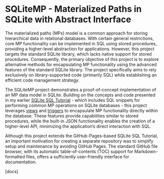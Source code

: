 # SQLiteMP - Materialized Paths in SQLite with Abstract Interface

The materialized paths (MPs) model is a common approach for storing hierarchical data in relational databases. With certain general restrictions, core MP functionality can be implemented in SQL using stored procedures, providing a higher-level abstraction for applications. However, this project targets the standard SQLite library, which lacks native support for stored procedures. Consequently, the primary objective of this project is to explore alternative methods for encapsulating MP functionality using the advanced features of the standard SQLite library. The project specifically aims to rely exclusively on library-supported code (primarily SQL) while establishing an efficient code management strategy.

The SQLiteMP project demonstrates a proof-of-concept implementation of an MP data model in SQLite. Building on the concepts and code presented in my earlier [SQLite SQL Tutorial][] - which includes SQL snippets for performing common MP operations on SQLite databases - this project leverages [views][SQLite View] and [triggers][SQLite Trigger] to encapsulate MP functionality directly within the database. These features provide capabilities similar to stored procedures, while the built-in JSON functionality enables the creation of a higher-level API, minimizing the application’s direct interaction with SQL.

Although this project extends the GitHub-Pages-based SQLite SQL Tutorial, an important motivation for creating a separate repository was to simplify setup and maintenance by avoiding GitHub Pages. The standard GitHub file browser, with its automatic table-of-contents (TOC) support for Markdown-formatted files, offers a sufficiently user-friendly interface for documentation.



<!-- References -->

[SQLite SQL Tutorial]: https://pchemguy.github.io/SQLite-SQL-Tutorial
[SQLite View]: https://sqlite.org/lang_createview.html
[SQLite Trigger]: https://sqlite.org/lang_createtrigger.html
[docs] 

